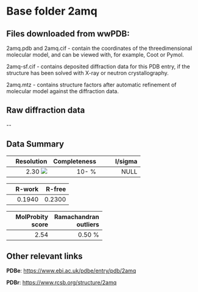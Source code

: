 # Base folder 2amq

## Files downloaded from wwPDB:

2amq.pdb and 2amq.cif - contain the coordinates of the threedimensional molecular model, and can be viewed with, for example, Coot or Pymol.

2amq-sf.cif - contains deposited diffraction data for this PDB entry, if the structure has been solved with X-ray or neutron crystallography.

2amq.mtz - contains structure factors after automatic refinement of molecular model against the diffraction data.

## Raw diffraction data

--<br> 

## Data Summary
|   | Resolution | Completeness| I/sigma |
|---|-------------:|----------------:|--------------:|
|   |2.30 <img src="https://latex.codecogs.com/svg.latex?{\mbox{\normalfont\AA}}"/>|  10- %|<img width=50/>NULL |

|   | **R-work**| **R-free**   
|---|-------------:|----------------:|           
||0.1940|0.2300|

|   |**MolProbity<br>score**| **Ramachandran<br>outliers** 
|---|-------------:|----------------:|
||2.54|0.50 %|

## Other relevant links 
**PDBe**:  https://www.ebi.ac.uk/pdbe/entry/pdb/2amq
 
**PDBr**: https://www.rcsb.org/structure/2amq 

